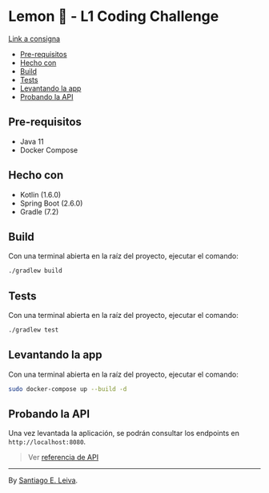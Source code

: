 # Lemon 🍋 - L1 Coding Challenge

[Link a consigna](https://www.notion.so/L1-Coding-Challenge-e691fc76ad924dd2b7d1a25ddcf6b69b)

- [Pre-requisitos](#pre-requisitos)
- [Hecho con](#hecho-con)
- [Build](#build)
- [Tests](#tests)
- [Levantando la app](#levantando-la-app)
- [Probando la API](#probando-la-api)

## Pre-requisitos

- Java 11
- Docker Compose

## Hecho con

- Kotlin (1.6.0)
- Spring Boot (2.6.0)
- Gradle (7.2)

## Build

Con una terminal abierta en la raíz del proyecto, ejecutar el comando:

```bash
./gradlew build
```

## Tests

Con una terminal abierta en la raíz del proyecto, ejecutar el comando:

```bash
./gradlew test
```

## Levantando la app

Con una terminal abierta en la raíz del proyecto, ejecutar el comando:

```bash
sudo docker-compose up --build -d
```

## Probando la API

Una vez levantada la aplicación, se podrán consultar los endpoints en `http://localhost:8080`.

> Ver [referencia de API](./docs/REST_DOCS.md)

---

By [Santiago E. Leiva](https://santiagoleiva.com.ar).
